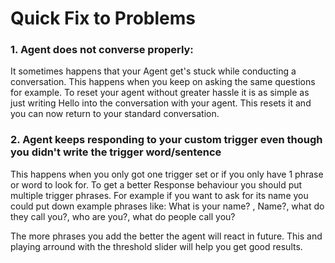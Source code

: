 <h1>Quick Fix to Problems</h1>


<h3>1. Agent does not converse properly:</h3>

It sometimes happens that your Agent get's stuck while conducting a conversation. This happens when you keep on asking the same questions for example.
To reset your agent without greater hassle it is as simple as just writing Hello into the conversation with your agent. 
This resets it and you can now return to your standard conversation.

<h3>2. Agent keeps responding to your custom trigger even though you didn't write the trigger word/sentence</h3>

This happens when you only got one trigger set or if you only have 1 phrase or word to look for. To get a better Response behaviour you should put
multiple trigger phrases. For example if you want to ask for its name you could put down example phrases like:
What is your name? , Name?, what do they call you?, who are you?, what do people call you?

The more phrases you add the better the agent will react in future. This and playing arround with the threshold slider will help you get good results.

